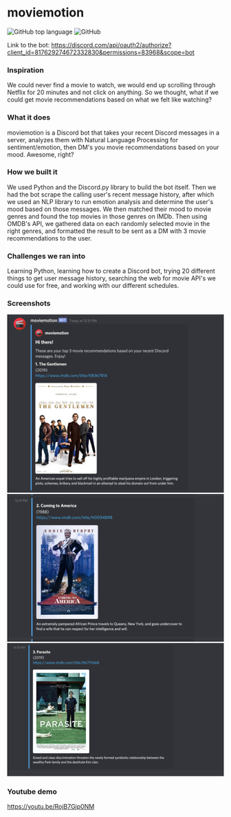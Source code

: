 # moviemotion
![GitHub top language](https://img.shields.io/github/languages/top/rinaykumar/moviemotion)
![GitHub](https://img.shields.io/github/license/rinaykumar/moviemotion)

Link to the bot:
https://discord.com/api/oauth2/authorize?client_id=817629274672332830&permissions=83968&scope=bot

### Inspiration
We could never find a movie to watch, we would end up scrolling through Netflix for 20 minutes and not click on anything. So we thought, what if we could get movie recommendations based on what we felt like watching?

### What it does
moviemotion is a Discord bot that takes your recent Discord messages in a server, analyzes them with Natural Language Processing for sentiment/emotion, then DM's you movie recommendations based on your mood. Awesome, right?

### How we built it
We used Python and the Discord.py library to build the bot itself. Then we had the bot scrape the calling user's recent message history, after which we used an NLP library to run emotion analysis and determine the user's mood based on those messages. We then matched their mood to movie genres and found the top movies in those genres on IMDb. Then using OMDB's API, we gathered data on each randomly selected movie in the right genres, and formatted the result to be sent as a DM with 3 movie recommendations to the user.

### Challenges we ran into
Learning Python, learning how to create a Discord bot, trying 20 different things to get user message history, searching the web for movie API's we could use for free, and working with our different schedules.

### Screenshots
<img src="images/movieMotion3.jpg" width="600">
<img src="images/movieMotion2.jpg" width="600">
<img src="images/movieMotion1.jpg" width="600">

### Youtube demo 
https://youtu.be/RojB7Gip0NM 




